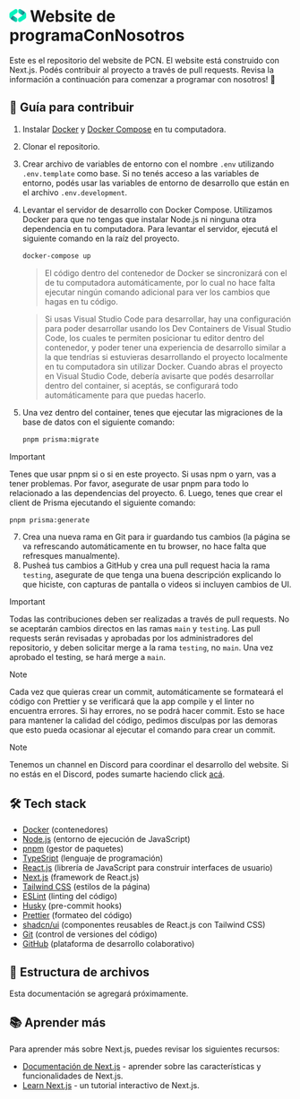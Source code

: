 # <img src="./public/logo.png" alt="Logo" width="30"/> Website de programaConNosotros

Este es el repositorio del website de PCN. El website está construido con Next.js. Podés contribuir al proyecto a través de pull requests. Revisa la información a continuación para comenzar a programar con nosotros! 🚀

## 📖 Guía para contribuir

1. Instalar [Docker](https://docs.docker.com/get-docker/) y [Docker Compose](https://docs.docker.com/compose/install/) en tu computadora.
2. Clonar el repositorio.

3. Crear archivo de variables de entorno con el nombre `.env` utilizando `.env.template` como base. Si no tenés acceso a las variables de entorno, podés usar las variables de entorno de desarrollo que están en el archivo `.env.development`.

4. Levantar el servidor de desarrollo con Docker Compose. Utilizamos Docker para que no tengas que instalar Node.js ni ninguna otra dependencia en tu computadora. Para levantar el servidor, ejecutá el siguiente comando en la raíz del proyecto.

   ```bash
   docker-compose up
   ```

   > El código dentro del contenedor de Docker se sincronizará con el de tu computadora automáticamente, por lo cual no hace falta ejecutar ningún comando adicional para ver los cambios que hagas en tu código.

   > Si usas Visual Studio Code para desarrollar, hay una configuración para poder desarrollar usando los Dev Containers de Visual Studio Code, los cuales te permiten posicionar tu editor dentro del contenedor, y poder tener una experiencia de desarrollo similar a la que tendrías si estuvieras desarrollando el proyecto localmente en tu computadora sin utilizar Docker. Cuando abras el proyecto en Visual Studio Code, debería avisarte que podés desarrollar dentro del container, si aceptás, se configurará todo automáticamente para que puedas hacerlo.

5. Una vez dentro del container, tenes que ejecutar las migraciones de la base de datos con el siguiente comando:

   ```bash
   pnpm prisma:migrate
   ```

> [!IMPORTANT]  
> Tenes que usar pnpm si o si en este proyecto. Si usas npm o yarn, vas a tener problemas. Por favor, asegurate de usar pnpm para todo lo relacionado a las dependencias del proyecto. 6. Luego, tenes que crear el client de Prisma ejecutando el siguiente comando:

```bash
pnpm prisma:generate
```

7. Crea una nueva rama en Git para ir guardando tus cambios (la página se va refrescando automáticamente en tu browser, no hace falta que refresques manualmente).
8. Pusheá tus cambios a GitHub y crea una pull request hacia la rama `testing`, asegurate de que tenga una buena descripción explicando lo que hiciste, con capturas de pantalla o videos si incluyen cambios de UI.

> [!IMPORTANT]  
> Todas las contribuciones deben ser realizadas a través de pull requests. No se aceptarán cambios directos en las ramas `main` y `testing`. Las pull requests serán revisadas y aprobadas por los administradores del repositorio, y deben solicitar merge a la rama `testing`, no `main`. Una vez aprobado el testing, se hará merge a `main`.

> [!NOTE]
> Cada vez que quieras crear un commit, automáticamente se formateará el código con Prettier y se verificará que la app compile y el linter no encuentra errores. Si hay errores, no se podrá hacer commit. Esto se hace para mantener la calidad del código, pedimos disculpas por las demoras que esto pueda ocasionar al ejecutar el comando para crear un commit.

> [!NOTE]  
> Tenemos un channel en Discord para coordinar el desarrollo del website. Si no estás en el Discord, podes sumarte haciendo click [acá](https://discord.gg/tPZExRnbBP).

## 🛠️ Tech stack

- [Docker](https://www.docker.com/) (contenedores)
- [Node.js](https://nodejs.org/) (entorno de ejecución de JavaScript)
- [pnpm](https://pnpm.io/) (gestor de paquetes)
- [TypeSript](https://www.typescriptlang.org/) (lenguaje de programación)
- [React.js](https://reactjs.org/) (librería de JavaScript para construir interfaces de usuario)
- [Next.js](https://nextjs.org/) (framework de React.js)
- [Tailwind CSS](https://tailwindcss.com/) (estilos de la página)
- [ESLint](https://eslint.org/) (linting del código)
- [Husky](https://typicode.github.io/husky/#/) (pre-commit hooks)
- [Prettier](https://prettier.io/) (formateo del código)
- [shadcn/ui](https://ui.shadcn.com/) (componentes reusables de React.js con Tailwind CSS)
- [Git](https://git-scm.com/) (control de versiones del código)
- [GitHub](https://www.github.com/) (plataforma de desarrollo colaborativo)

## 📁 Estructura de archivos

Esta documentación se agregará próximamente.

## 📚 Aprender más

Para aprender más sobre Next.js, puedes revisar los siguientes recursos:

- [Documentación de Next.js](https://nextjs.org/docs) - aprender sobre las características y funcionalidades de Next.js.
- [Learn Next.js](https://nextjs.org/learn) - un tutorial interactivo de Next.js.
